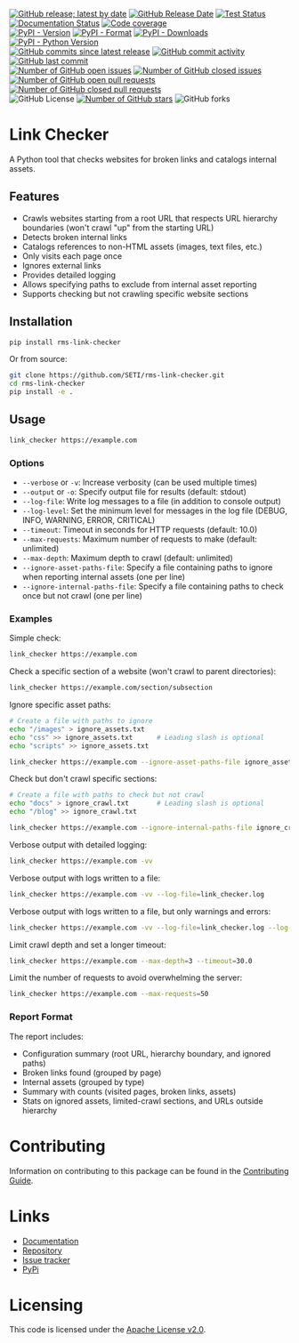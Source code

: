 [![GitHub release; latest by date](https://img.shields.io/github/v/release/SETI/rms-link-checker)](https://github.com/SETI/rms-link-checker/releases)
[![GitHub Release Date](https://img.shields.io/github/release-date/SETI/rms-link-checker)](https://github.com/SETI/rms-link-checker/releases)
[![Test Status](https://img.shields.io/github/actions/workflow/status/SETI/rms-link-checker/run-tests.yml?branch=main)](https://github.com/SETI/rms-link-checker/actions)
[![Documentation Status](https://readthedocs.org/projects/rms-link-checker/badge/?version=latest)](https://rms-link-checker.readthedocs.io/en/latest/?badge=latest)
[![Code coverage](https://img.shields.io/codecov/c/github/SETI/rms-link-checker/main?logo=codecov)](https://codecov.io/gh/SETI/rms-link-checker)
<br />
[![PyPI - Version](https://img.shields.io/pypi/v/rms-link-checker)](https://pypi.org/project/rms-link-checker)
[![PyPI - Format](https://img.shields.io/pypi/format/rms-link-checker)](https://pypi.org/project/rms-link-checker)
[![PyPI - Downloads](https://img.shields.io/pypi/dm/rms-link-checker)](https://pypi.org/project/rms-link-checker)
[![PyPI - Python Version](https://img.shields.io/pypi/pyversions/rms-link-checker)](https://pypi.org/project/rms-link-checker)
<br />
[![GitHub commits since latest release](https://img.shields.io/github/commits-since/SETI/rms-link-checker/latest)](https://github.com/SETI/rms-link-checker/commits/main/)
[![GitHub commit activity](https://img.shields.io/github/commit-activity/m/SETI/rms-link-checker)](https://github.com/SETI/rms-link-checker/commits/main/)
[![GitHub last commit](https://img.shields.io/github/last-commit/SETI/rms-link-checker)](https://github.com/SETI/rms-link-checker/commits/main/)
<br />
[![Number of GitHub open issues](https://img.shields.io/github/issues-raw/SETI/rms-link-checker)](https://github.com/SETI/rms-link-checker/issues)
[![Number of GitHub closed issues](https://img.shields.io/github/issues-closed-raw/SETI/rms-link-checker)](https://github.com/SETI/rms-link-checker/issues)
[![Number of GitHub open pull requests](https://img.shields.io/github/issues-pr-raw/SETI/rms-link-checker)](https://github.com/SETI/rms-link-checker/pulls)
[![Number of GitHub closed pull requests](https://img.shields.io/github/issues-pr-closed-raw/SETI/rms-link-checker)](https://github.com/SETI/rms-link-checker/pulls)
<br />
![GitHub License](https://img.shields.io/github/license/SETI/rms-link-checker)
[![Number of GitHub stars](https://img.shields.io/github/stars/SETI/rms-link-checker)](https://github.com/SETI/rms-link-checker/stargazers)
![GitHub forks](https://img.shields.io/github/forks/SETI/rms-link-checker)

# Link Checker

A Python tool that checks websites for broken links and catalogs internal assets.

## Features

- Crawls websites starting from a root URL that respects URL hierarchy boundaries
  (won't crawl "up" from the starting URL)
- Detects broken internal links
- Catalogs references to non-HTML assets (images, text files, etc.)
- Only visits each page once
- Ignores external links
- Provides detailed logging
- Allows specifying paths to exclude from internal asset reporting
- Supports checking but not crawling specific website sections

## Installation

```bash
pip install rms-link-checker
```

Or from source:

```bash
git clone https://github.com/SETI/rms-link-checker.git
cd rms-link-checker
pip install -e .
```

## Usage

```bash
link_checker https://example.com
```

### Options

- `--verbose` or `-v`: Increase verbosity (can be used multiple times)
- `--output` or `-o`: Specify output file for results (default: stdout)
- `--log-file`: Write log messages to a file (in addition to console output)
- `--log-level`: Set the minimum level for messages in the log file (DEBUG, INFO, WARNING, ERROR, CRITICAL)
- `--timeout`: Timeout in seconds for HTTP requests (default: 10.0)
- `--max-requests`: Maximum number of requests to make (default: unlimited)
- `--max-depth`: Maximum depth to crawl (default: unlimited)
- `--ignore-asset-paths-file`: Specify a file containing paths to ignore when reporting internal assets (one per line)
- `--ignore-internal-paths-file`: Specify a file containing paths to check once but not crawl (one per line)

### Examples

Simple check:
```bash
link_checker https://example.com
```

Check a specific section of a website (won't crawl to parent directories):
```bash
link_checker https://example.com/section/subsection
```

Ignore specific asset paths:
```bash
# Create a file with paths to ignore
echo "/images" > ignore_assets.txt
echo "css" >> ignore_assets.txt      # Leading slash is optional
echo "scripts" >> ignore_assets.txt

link_checker https://example.com --ignore-asset-paths-file ignore_assets.txt
```

Check but don't crawl specific sections:
```bash
# Create a file with paths to check but not crawl
echo "docs" > ignore_crawl.txt       # Leading slash is optional
echo "/blog" >> ignore_crawl.txt

link_checker https://example.com --ignore-internal-paths-file ignore_crawl.txt
```

Verbose output with detailed logging:
```bash
link_checker https://example.com -vv
```

Verbose output with logs written to a file:
```bash
link_checker https://example.com -vv --log-file=link_checker.log
```

Verbose output with logs written to a file, but only warnings and errors:
```bash
link_checker https://example.com -vv --log-file=link_checker.log --log-level=WARNING
```

Limit crawl depth and set a longer timeout:
```bash
link_checker https://example.com --max-depth=3 --timeout=30.0
```

Limit the number of requests to avoid overwhelming the server:
```bash
link_checker https://example.com --max-requests=50
```

### Report Format

The report includes:
- Configuration summary (root URL, hierarchy boundary, and ignored paths)
- Broken links found (grouped by page)
- Internal assets (grouped by type)
- Summary with counts (visited pages, broken links, assets)
- Stats on ignored assets, limited-crawl sections, and URLs outside hierarchy

# Contributing

Information on contributing to this package can be found in the
[Contributing Guide](https://github.com/SETI/rms-link-checker/blob/main/CONTRIBUTING.md).

# Links

- [Documentation](https://rms-link-checker.readthedocs.io)
- [Repository](https://github.com/SETI/rms-link-checker)
- [Issue tracker](https://github.com/SETI/rms-link-checker/issues)
- [PyPi](https://pypi.org/project/rms-link-checker)

# Licensing

This code is licensed under the [Apache License v2.0](https://github.com/SETI/rms-link-checker/blob/main/LICENSE).

